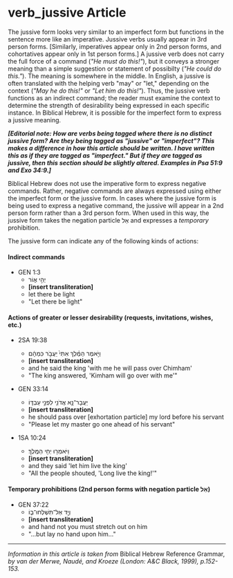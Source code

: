 # verb_jussive Article
The jussive form looks very similar to an imperfect form but functions in the sentence more like an imperative.  Jussive verbs usually appear in 3rd person forms.  [Similarly, imperatives appear only in 2nd person forms, and cohortatives appear only in 1st person forms.]  A jussive verb does not carry the full force of a command (*"He must do this!"*), but it conveys a stronger meaning than a simple suggestion or statement of possibilty (*"He could do this."*).  The meaning is somewhere in the middle.  In English, a jussive is often translated with the helping verb "may" or "let," depending on the context (*"May he do this!"* or *"Let him do this!"*).  Thus, the jussive verb functions as an indirect command; the reader must examine the context to determine the strength of desirability being expressed in each specific instance.  In Biblical Hebrew, it is possible for the imperfect form to express a jussive meaning.

***[Editorial note: How are verbs being tagged where there is no distinct jussive form?  Are they being tagged as "jussive" or "imperfect"?  This makes a difference in how this article should be written.  I have written this as if they are tagged as "imperfect."  But if they are tagged as jussive, then this section should be slightly altered.  Examples in Psa 51:9 and Exo 34:9.]***

Biblical Hebrew does not use the imperative form to express negative commands.  Rather, negative commands are always expressed using either the imperfect form or the jussive form.  In cases where the jussive form is being used to express a negative command, the jussive will appear in a 2nd person form rather than a 3rd person form.  When used in this way, the jussive form takes the negation particle אַל and expresses a *temporary* prohibition.


The jussive form can indicate any of the following kinds of actions:

#### Indirect commands

* GEN 1:3
    *  יְהִ֣י א֑וֹר  
    *  **[insert transliteration]**
    *  let there be light
    *  "Let there be light"

#### Actions of greater or lesser desirability (requests, invitations, wishes, etc.)

* 2SA 19:38
    * וַיֹּ֣אמֶר הַמֶּ֗לֶךְ אִתִּי֙ יַעֲבֹ֣ר כִּמְהָ֔ם
    * **[insert transliteration]**
    * and he said the king 'with me he will pass over Chimham'
    * "The king answered, 'Kimham will go over with me'"

* GEN 33:14
    *  יַעֲבָר־נָ֥א אֲדֹנִ֖י לִפְנֵ֣י עַבְדּ֑וֹ  
    *  **[insert transliteration]**
    *  he should pass over [exhortation particle] my lord before his servant
    *  "Please let my master go one ahead of his servant"

* 1SA 10:24
    *  וַיֹּאמְר֖וּ יְחִ֥י הַמֶּֽלֶךְ׃ 
    *  **[insert transliteration]**
    *  and they said 'let him live the king'
    *  "All the people shouted, 'Long live the king!'"


#### Temporary prohibitions (2nd person forms with negation particle אַל)

* GEN 37:22
    *  וְיָ֖ד אַל־תִּשְׁלְחוּ־ב֑וֹ  
    *  **[insert transliteration]**
    *  and hand not you must stretch out on him
    *  "...but lay no hand upon him..."


-----

*Information in this article is taken from* Biblical Hebrew Reference Grammar, *by van der Merwe, Naudé, and Kroeze (London: A&C Black, 1999), p.152-153.*